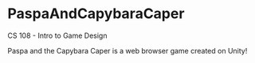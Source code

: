 # PaspaAndCapybaraCaper

CS 108 - Intro to Game Design

Paspa and the Capybara Caper is a web browser game created on Unity!
